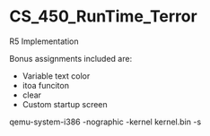 # CS_450_RunTime_Terror
R5 Implementation

Bonus assignments included are:
- Variable text color 
- itoa funciton
- clear
- Custom startup screen


qemu-system-i386 -nographic -kernel kernel.bin -s
